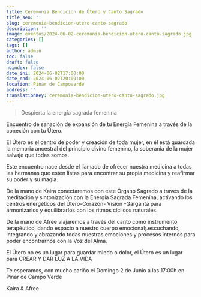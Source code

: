 ```yaml
---
title: Ceremonia Bendicion de Útero y Canto Sagrado
title_seo: ''
slug: ceremonia-bendicion-utero-canto-sagrado
description: ''
image: eventos/2024-06-02-ceremonia-bendicion-utero-canto-sagrado.jpg
categories: []
tags: []
author: admin
toc: false
draft: false
noindex: false
date_ini: 2024-06-02T17:00:00
date_end: 2024-06-02T20:00:00
location: Pinar de Campoverde
address: ''
translationKey: ceremonia-bendicion-utero-canto-sagrado.jpg
---
```


> Despierta la energía sagrada femenina

Encuentro de sanación de expansión de tu Energía Femenina a través de la conexión con tu Útero.  

El Útero es el centro de poder y creación de toda mujer, en él está guardada la memoria ancestral del principio divino femenino, la soberanía de la mujer salvaje que todas somos.  

Este encuentro nace desde el llamado de ofrecer nuestra medicina a todas las hermanas que estén listas para encontrar su propia medicina y reafirmar su poder y su magia.  

De la mano de Kaira conectaremos con este Órgano Sagrado a través de la meditación y sintonización con la Energía Sagrada Femenina, activando los centros energéticos del Útero-Corazón- Visión -Garganta para armonizarlos y equilibrarlos con los ritmos cíclicos naturales.

De la mano de Afree viajaremos a través del canto como instrumento terapéutico, dando espacio a nuestro cuerpo emocional;.escuchando, integrando y abrazando todas nuestras emociones y procesos internos para poder encontrarnos con la Voz del Alma. 

El Útero no es un lugar para guardar miedo o dolor, el Útero es un lugar para CREAR Y DAR LUZ A LA VIDA 

Te esperamos, con mucho cariño el Domingo 2 de Junio a las 17:00h en Pinar de Campo Verde

Kaira & Afree
